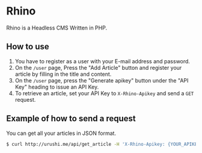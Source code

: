 # Rhino

Rhino is a Headless CMS Written in PHP.

## How to use

1. You have to register as a user with your E-mail address and password.
2. On the `/user` page, Press the "Add Article" button and register your article by filling in the title and content.
3. On the `/user` page, press the "Generate apikey" button under the "API Key" heading to issue an API Key.
4. To retrieve an article, set your API Key to `X-Rhino-Apikey` and send a `GET` request.

## Example of how to send a request

You can get all your articles in JSON format.

```sh
$ curl http://urushi.me/api/get_article -H 'X-Rhino-Apikey: {YOUR_APIKEY}'
```
